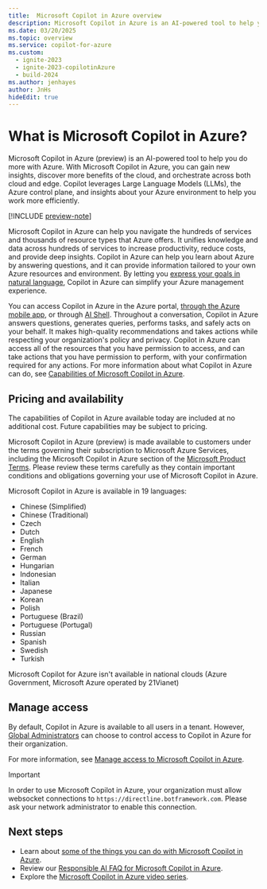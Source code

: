 ```yaml
---
title:  Microsoft Copilot in Azure overview
description: Microsoft Copilot in Azure is an AI-powered tool to help you do more with Azure.
ms.date: 03/20/2025
ms.topic: overview
ms.service: copilot-for-azure
ms.custom:
  - ignite-2023
  - ignite-2023-copilotinAzure
  - build-2024
ms.author: jenhayes
author: JnHs
hideEdit: true
---
```


# What is Microsoft Copilot in Azure?

Microsoft Copilot in Azure (preview) is an AI-powered tool to help you do more with Azure. With Microsoft Copilot in Azure, you can gain new insights, discover more benefits of the cloud, and orchestrate across both cloud and edge. Copilot leverages Large Language Models (LLMs), the Azure control plane, and insights about your Azure environment to help you work more efficiently.

[!INCLUDE [preview-note](includes/preview-note.md)]

Microsoft Copilot in Azure can help you navigate the hundreds of services and thousands of resource types that Azure offers. It unifies knowledge and data across hundreds of services to increase productivity, reduce costs, and provide deep insights. Copilot in Azure can help you learn about Azure by answering questions, and it can provide information tailored to your own Azure resources and environment. By letting you [express your goals in natural language](write-effective-prompts.md), Copilot in Azure can simplify your Azure management experience.

You can access Copilot in Azure in the Azure portal, [through the Azure mobile app](../azure-portal/mobile-app/microsoft-copilot-in-azure.md), or through [AI Shell](ai-shell-overview.md). Throughout a conversation, Copilot in Azure answers questions, generates queries, performs tasks, and safely acts on your behalf. It makes high-quality recommendations and takes actions while respecting your organization's policy and privacy. Copilot in Azure can access all of the resources that you have permission to access, and can take actions that you have permission to perform, with your confirmation required for any actions. For more information about what Copilot in Azure can do, see [Capabilities of Microsoft Copilot in Azure](capabilities.md).

## Pricing and availability

The capabilities of Copilot in Azure available today are included at no additional cost. Future capabilities may be subject to pricing.

Microsoft Copilot in Azure (preview) is made available to customers under the terms governing their subscription to Microsoft Azure Services, including the Microsoft Copilot in Azure section of the [Microsoft Product Terms](https://www.microsoft.com/licensing/terms/productoffering/MicrosoftAzure/EAEAS). Please review these terms carefully as they contain important conditions and obligations governing your use of Microsoft Copilot in Azure.

Microsoft Copilot in Azure is available in 19 languages:

- Chinese (Simplified)
- Chinese (Traditional)
- Czech
- Dutch
- English
- French
- German
- Hungarian
- Indonesian
- Italian
- Japanese
- Korean
- Polish
- Portuguese (Brazil)
- Portuguese (Portugal)
- Russian
- Spanish
- Swedish
- Turkish

Microsoft Copilot for Azure isn't available in national clouds (Azure Government, Microsoft Azure operated by 21Vianet)

## Manage access

By default, Copilot in Azure is available to all users in a tenant. However, [Global Administrators](/entra/identity/role-based-access-control/permissions-reference#global-administrator) can choose to control access to Copilot in Azure for their organization.

For more information, see [Manage access to Microsoft Copilot in Azure](manage-access.md).

> [!IMPORTANT]
> In order to use Microsoft Copilot in Azure, your organization must allow websocket connections to `https://directline.botframework.com`. Please ask your network administrator to enable this connection.

## Next steps

- Learn about [some of the things you can do with Microsoft Copilot in Azure](capabilities.md).
- Review our [Responsible AI FAQ for Microsoft Copilot in Azure](responsible-ai-faq.md).
- Explore the [Microsoft Copilot in Azure video series](/shows/microsoft-copilot-in-azure/).

